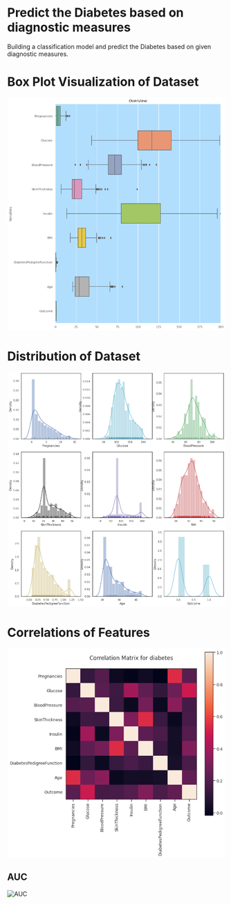 # Predict the Diabetes based on diagnostic measures
Building a classification model and predict the Diabetes based on given diagnostic measures.<br>

# Box Plot Visualization of Dataset
![Box Plot Visualization of Dataset](outliers.png)

# Distribution of Dataset
![Distribution of Dataset](distribution.png)

# Correlations of Features
![Correlations of Features](correlation.png)


## AUC
![AUC](aucnaive.png)

